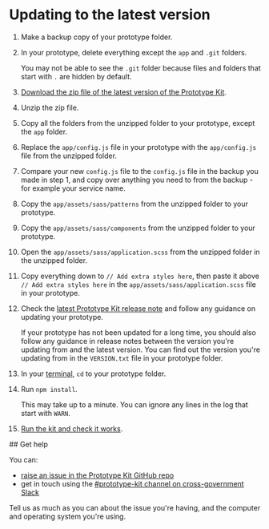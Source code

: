 # Updating to the latest version

1. Make a backup copy of your prototype folder.

2. In your prototype, delete everything except the `app` and `.git` folders.

   You may not be able to see the `.git` folder because files and folders that start with `.` are hidden by default.

3. [Download the zip file of the latest version of the Prototype Kit](/docs/download).
  
4. Unzip the zip file.
 
5. Copy all the folders from the unzipped folder to your prototype, except the `app` folder.

6. Replace the `app/config.js` file in your prototype with the `app/config.js` file from the unzipped folder.

7. Compare your new `config.js` file to the `config.js` file in the backup you made in step 1, and copy over anything you need to from the backup - for example your service name.

8. Copy the `app/assets/sass/patterns` from the unzipped folder to your prototype.

9. Copy the `app/assets/sass/components` from the unzipped folder to your prototype.

10. Open the `app/assets/sass/application.scss` from the unzipped folder in the unzipped folder.

10. Copy everything down to `// Add extra styles here`, then paste it above `// Add extra styles here` in the `app/assets/sass/application.scss` file in your prototype.

11. Check the [latest Prototype Kit release note](https://github.com/alphagov/govuk-prototype-kit/releases/latest) and follow any guidance on updating your prototype.

    If your prototype has not been updated for a long time, you should also follow any guidance in release notes between the version you're updating from and the latest version. You can find out the version you're updating from in the `VERSION.txt` file in your prototype folder.

12. In your [terminal](https://govuk-prototype-kit.herokuapp.com/docs/install/requirements.md#terminal), `cd` to your prototype folder.

13. Run `npm install`.

    This may take up to a minute. You can ignore any lines in the log that start with `WARN`.

14. [Run the kit and check it works](/docs/install/run-the-kit).

## Get help

You can:

- [raise an issue in the Prototype Kit GitHub repo](https://github.com/alphagov/govuk-prototype-kit/issues)
- get in touch using the [#prototype-kit channel on cross-government Slack](https://ukgovernmentdigital.slack.com/messages/prototype-kit/)

Tell us as much as you can about the issue you're having, and the computer and operating system you're using.
